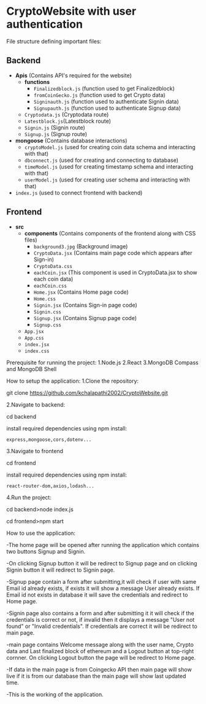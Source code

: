 # CryptoWebsite with user authentication

File structure defining important files:

## Backend
- **Apis** (Contains API's required for the website)
  - **functions**
    - `Finalizedblock.js` (function used to get Finalizedblock)
    - `fromCoinGecko.js` (function used to get Crypto data)
    - `Signinauth.js` (function used to authenticate Signin data)
    - `Signupauth.js` (function used to authenticate Signup data)
  - `Cryptodata.js` (Cryptodata  route)
  - `Latestblock.js`(Latestblock  route) 
  - `Signin.js` (Signin  route)
  - `Signup.js` (Signup route)
- **mongoose** (Contains database interactions)
  - `cryptoModel.js` (used for creating coin data schema and interacting with that) 
  - `dbconnect.js` (used for creating and connecting to database)
  - `timeModel.js` (used for creating timestamp schema and interacting with that)
  - `userModel.js` (used for creating user schema and interacting with that)
- `index.js` (used to connect frontend with backend)

## Frontend
- **src**
  - **components** (Contains components of the frontend along with CSS files)
    - `background3.jpg` (Background image) 
    - `CryptoData.jsx` (Contains main page code which appears after Sign-in)
    - `CryptoData.css`
    - `eachCoin.jsx` (This component is used in CryptoData.jsx to show each coin data)
    - `eachCoin.css` 
    - `Home.jsx` (Contains Home page code)
    - `Home.css`
    - `Signin.jsx` (Contains Sign-in page code)
    - `Signin.css`
    - `Signup.jsx` (Contains Signup page code)
    - `Signup.css`
  - `App.jsx`
  - `App.css`
  - `index.jsx`
  - `index.css`

Prerequisite for running the project:
1.Node.js
2.React
3.MongoDB Compass and MongoDB Shell

How to setup the application:
1.Clone the repository:

   git clone https://github.com/kchalapathi2002/CryptoWebsite.git
   
2.Navigate to backend:

cd backend
   
install required dependencies using npm install:
   
    express,mongoose,cors,dotenv...
      
3.Navigate to frontend

cd frontend
   
install required dependencies using npm install:
   
    react-router-dom,axios,lodash...
      
4.Run the project:

cd backend>node index.js
   
cd frontend>npm start

How to use the application:

-The home page will be opened after running the application which contains two buttons Signup and Signin.

-On clicking Signup button it will be redirect to Signup page and on clicking Signin button it will redirect to Signin page.

-Signup page contain a form after submitting,it will check if user with same Email id already exists, if exists it will show a message User already exists. If Email id not exists in database it will save the credentials and redirect to Home page.

-Signin page also contains a form and after submitting it it will check if the credentials is correct or not, if invalid then it displays a message "User not found" or "Invalid credentials". If credentials are correct it will be redirect to main page.

-main page contains Welcome message along with the user name, Crypto data and Last finalized block of ethereum and a Logout button at top-right cornner. On clicking Logout button the page will be redirect to Home page.

-If data in the main page is from Coingecko API then main page will show live if it is from our database than the main page will show last updated time.

-This is the working of the application.
